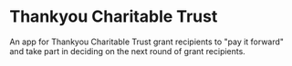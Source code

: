 # Thankyou Charitable Trust
An app for Thankyou Charitable Trust grant recipients to "pay it forward" and take part in deciding on the next round of grant recipients.
